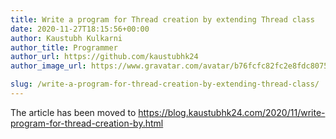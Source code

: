 ```yaml
---
title: Write a program for Thread creation by extending Thread class
date: 2020-11-27T18:15:56+00:00
author: Kaustubh Kulkarni
author_title: Programmer
author_url: https://github.com/kaustubhk24
author_image_url: https://www.gravatar.com/avatar/b76fcfc82fc2e8fdc8075636f1735f61?s=200

slug: /write-a-program-for-thread-creation-by-extending-thread-class/
---
```

The article has been moved to https://blog.kaustubhk24.com/2020/11/write-program-for-thread-creation-by.html